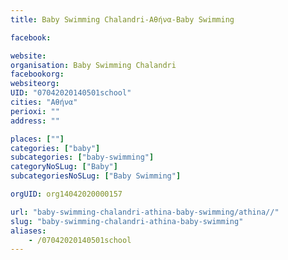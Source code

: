 ```yaml
---
title: Baby Swimming Chalandri-Αθήνα-Baby Swimming

facebook:

website:
organisation: Baby Swimming Chalandri
facebookorg:
websiteorg:
UID: "07042020140501school"
cities: "Αθήνα"
perioxi: ""
address: ""

places: [""]
categories: ["baby"]
subcategories: ["baby-swimming"]
categoryNoSLug: ["Baby"]
subcategoriesNoSLug: ["Baby Swimming"]

orgUID: org14042020000157

url: "baby-swimming-chalandri-athina-baby-swimming/athina//"
slug: "baby-swimming-chalandri-athina-baby-swimming"
aliases:
    - /07042020140501school
---
```





